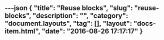 ---json
{
    "title": "Reuse blocks",
    "slug": "reuse-blocks",
    "description": "",
    "category": "document.layouts",
    "tag": [],
    "layout": "docs-item.html",
    "date": "2016-08-26 17:17:17"
}
---
